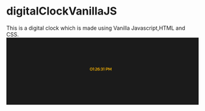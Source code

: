 # digitalClockVanillaJS
This is a digital clock which is made using Vanilla Javascript,HTML and CSS.
![Screenshot](screenshot.png)
